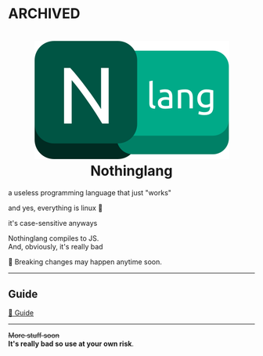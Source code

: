 # ARCHIVED

<h1 align="center"><img src="nlang.png" alt="nothinglang"><br />Nothinglang</h1>

a useless programming language that just "works"  

and yes, everything is linux 🐧  

it's case-sensitive anyways  

Nothinglang compiles to JS.  
And, obviously, it's really bad

🚧 Breaking changes may happen anytime soon.
___
## Guide
[📖 Guide](guide.md)

___
<s>More stuff soon</s>  
**It's really bad so use at your own risk**.
